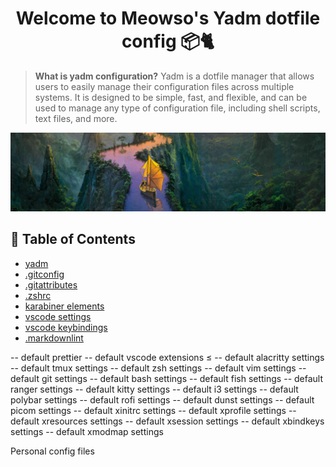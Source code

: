# <h1 align="center">Welcome to Meowso's Yadm dotfile config 📦🐈</h1>

> **What is yadm configuration?**
> Yadm is a dotfile manager that allows users to easily manage their configuration files across multiple systems.
> It is designed to be simple, fast, and flexible, and can be used to manage any type of configuration file, including shell scripts, text files, and more.

![Background Image](./.config/background.jpg?raw=true "Background Image")

## 📝 Table of Contents

- [yadm](./.local/share/yadm/repo.git/config)
- [.gitconfig](./.gitconfig)
- [.gitattributes](./.gitattributes)
- [.zshrc](./.zshrc)
- [karabiner elements](.config/karabiner/karabiner.json)
- [vscode settings](./Library/Application%20Support/Code/User/settings.json)
- [vscode keybindings](./Library/application%20Support/Code/User/keybindings.json)
- [.markdownlint](.config/.markdownlint.jsonc)

-- default prettier
-- default vscode extensions
≤
-- default alacritty settings
-- default tmux settings
-- default zsh settings
-- default vim settings
-- default git settings
-- default bash settings
-- default fish settings
-- default ranger settings
-- default kitty settings
-- default i3 settings
-- default polybar settings
-- default rofi settings
-- default dunst settings
-- default picom settings
-- default xinitrc settings
-- default xprofile settings
-- default xresources settings
-- default xsession settings
-- default xbindkeys settings
-- default xmodmap settings

Personal config files
